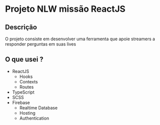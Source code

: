 # Projeto NLW missão ReactJS
## Descrição
O projeto consiste em desenvolver uma ferramenta que apoie streamers a responder 
perguntas em suas lives

## O que usei ?
* ReactJS
  * Hooks
  * Contexts
  * Routes
* TypeScript
* SCSS
* Firebase
  * Realtime Database
  * Hosting
  * Authentication

  